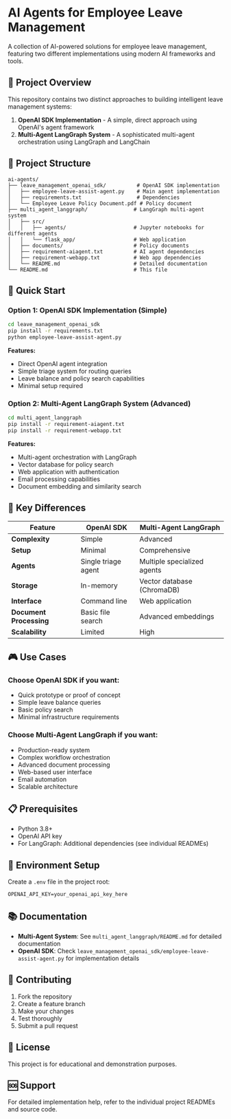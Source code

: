 # AI Agents for Employee Leave Management

A collection of AI-powered solutions for employee leave management, featuring two different implementations using modern AI frameworks and tools.

## 🎯 Project Overview

This repository contains two distinct approaches to building intelligent leave management systems:

1. **OpenAI SDK Implementation** - A simple, direct approach using OpenAI's agent framework
2. **Multi-Agent LangGraph System** - A sophisticated multi-agent orchestration using LangGraph and LangChain

## 📁 Project Structure

```
ai-agents/
├── leave_management_openai_sdk/          # OpenAI SDK implementation
│   ├── employee-leave-assist-agent.py    # Main agent implementation
│   ├── requirements.txt                  # Dependencies
│   └── Employee Leave Policy Document.pdf # Policy document
├── multi_agent_langgraph/               # LangGraph multi-agent system
│   ├── src/
│   │   ├── agents/                      # Jupyter notebooks for different agents
│   │   └── flask_app/                   # Web application
│   ├── documents/                       # Policy documents
│   ├── requirement-aiagent.txt          # AI agent dependencies
│   ├── requirement-webapp.txt           # Web app dependencies
│   └── README.md                        # Detailed documentation
└── README.md                            # This file
```

## 🚀 Quick Start

### Option 1: OpenAI SDK Implementation (Simple)

```bash
cd leave_management_openai_sdk
pip install -r requirements.txt
python employee-leave-assist-agent.py
```

**Features:**
- Direct OpenAI agent integration
- Simple triage system for routing queries
- Leave balance and policy search capabilities
- Minimal setup required

### Option 2: Multi-Agent LangGraph System (Advanced)

```bash
cd multi_agent_langgraph
pip install -r requirement-aiagent.txt
pip install -r requirement-webapp.txt
```

**Features:**
- Multi-agent orchestration with LangGraph
- Vector database for policy search
- Web application with authentication
- Email processing capabilities
- Document embedding and similarity search

## 🔧 Key Differences

| Feature | OpenAI SDK | Multi-Agent LangGraph |
|---------|------------|----------------------|
| **Complexity** | Simple | Advanced |
| **Setup** | Minimal | Comprehensive |
| **Agents** | Single triage agent | Multiple specialized agents |
| **Storage** | In-memory | Vector database (ChromaDB) |
| **Interface** | Command line | Web application |
| **Document Processing** | Basic file search | Advanced embeddings |
| **Scalability** | Limited | High |

## 🎮 Use Cases

### Choose OpenAI SDK if you want:
- Quick prototype or proof of concept
- Simple leave balance queries
- Basic policy search
- Minimal infrastructure requirements

### Choose Multi-Agent LangGraph if you want:
- Production-ready system
- Complex workflow orchestration
- Advanced document processing
- Web-based user interface
- Email automation
- Scalable architecture

## 📋 Prerequisites

- Python 3.8+
- OpenAI API key
- For LangGraph: Additional dependencies (see individual READMEs)

## 🔑 Environment Setup

Create a `.env` file in the project root:
```
OPENAI_API_KEY=your_openai_api_key_here
```

## 📚 Documentation

- **Multi-Agent System**: See `multi_agent_langgraph/README.md` for detailed documentation
- **OpenAI SDK**: Check `leave_management_openai_sdk/employee-leave-assist-agent.py` for implementation details

## 🤝 Contributing

1. Fork the repository
2. Create a feature branch
3. Make your changes
4. Test thoroughly
5. Submit a pull request

## 📝 License

This project is for educational and demonstration purposes.

## 🆘 Support

For detailed implementation help, refer to the individual project READMEs and source code.
